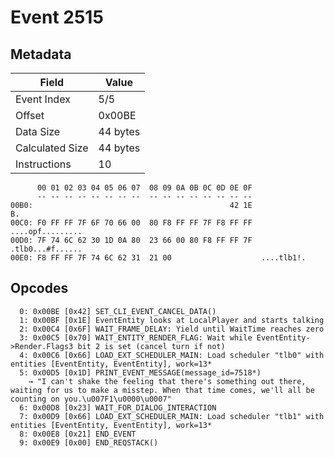 # Event 2515

## Metadata

| Field           | Value    |
|-----------------|----------|
| Event Index     | 5/5      |
| Offset          | 0x00BE   |
| Data Size       | 44 bytes |
| Calculated Size | 44 bytes |
| Instructions    | 10       |

```
      00 01 02 03 04 05 06 07  08 09 0A 0B 0C 0D 0E 0F
      -- -- -- -- -- -- -- --  -- -- -- -- -- -- -- --
00B0:                                            42 1E                B.
00C0: F0 FF FF 7F 6F 70 66 00  80 F8 FF FF 7F F8 FF FF  ....opf.........
00D0: 7F 74 6C 62 30 1D 0A 80  23 66 00 80 F8 FF FF 7F  .tlb0...#f......
00E0: F8 FF FF 7F 74 6C 62 31  21 00                    ....tlb1!.      
```

## Opcodes

```
  0: 0x00BE [0x42] SET_CLI_EVENT_CANCEL_DATA()
  1: 0x00BF [0x1E] EventEntity looks at LocalPlayer and starts talking
  2: 0x00C4 [0x6F] WAIT_FRAME_DELAY: Yield until WaitTime reaches zero
  3: 0x00C5 [0x70] WAIT_ENTITY_RENDER_FLAG: Wait while EventEntity->Render.Flags3 bit 2 is set (cancel turn if not)
  4: 0x00C6 [0x66] LOAD_EXT_SCHEDULER_MAIN: Load scheduler "tlb0" with entities [EventEntity, EventEntity], work=13*
  5: 0x00D5 [0x1D] PRINT_EVENT_MESSAGE(message_id=7518*)
    → "I can't shake the feeling that there's something out there, waiting for us to make a misstep. When that time comes, we'll all be counting on you.\u007F1\u0000\u0007"
  6: 0x00D8 [0x23] WAIT_FOR_DIALOG_INTERACTION
  7: 0x00D9 [0x66] LOAD_EXT_SCHEDULER_MAIN: Load scheduler "tlb1" with entities [EventEntity, EventEntity], work=13*
  8: 0x00E8 [0x21] END_EVENT
  9: 0x00E9 [0x00] END_REQSTACK()
```
